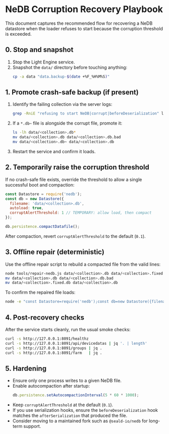# NeDB Corruption Recovery Playbook

This document captures the recommended flow for recovering a NeDB datastore when the loader refuses to start because the corruption threshold is exceeded.

## 0. Stop and snapshot

1. Stop the Light Engine service.
2. Snapshot the `data/` directory before touching anything:
   ```bash
   cp -a data "data.backup-$(date +%F_%H%M%S)"
   ```

## 1. Promote crash-safe backup (if present)

1. Identify the failing collection via the server logs:
   ```bash
   grep -RniE "refusing to start NeDB|corrupt|beforeDeserialization" logs/ || true
   ```
2. If a `*.db~` file is alongside the corrupt file, promote it:
   ```bash
   ls -lh data/<collection>.db*
   mv data/<collection>.db data/<collection>.db.bad
   mv data/<collection>.db~ data/<collection>.db
   ```
3. Restart the service and confirm it loads.

## 2. Temporarily raise the corruption threshold

If no crash-safe file exists, override the threshold to allow a single successful boot and compaction:

```js
const Datastore = require('nedb');
const db = new Datastore({
  filename: 'data/<collection>.db',
  autoload: true,
  corruptAlertThreshold: 1 // TEMPORARY: allow load, then compact
});

db.persistence.compactDatafile();
```

After compaction, revert `corruptAlertThreshold` to the default (`0.1`).

## 3. Offline repair (deterministic)

Use the offline repair script to rebuild a compacted file from the valid lines:

```bash
node tools/repair-nedb.js data/<collection>.db data/<collection>.fixed.db
mv data/<collection>.db data/<collection>.db.bad
mv data/<collection>.fixed.db data/<collection>.db
```

To confirm the repaired file loads:

```bash
node -e "const Datastore=require('nedb');const db=new Datastore({filename:'data/<collection>.db',autoload:true,onload:e=>{if(e){console.error(e)}else db.count({},(err,n)=>console.log('docs:',n))}})"
```

## 4. Post-recovery checks

After the service starts cleanly, run the usual smoke checks:

```bash
curl -s http://127.0.0.1:8091/healthz
curl -s http://127.0.0.1:8091/api/devicedatas | jq '. | length'
curl -s http://127.0.0.1:8091/groups | jq .
curl -s http://127.0.0.1:8091/farm   | jq .
```

## 5. Hardening

* Ensure only one process writes to a given NeDB file.
* Enable autocompaction after startup:
  ```js
  db.persistence.setAutocompactionInterval(5 * 60 * 1000);
  ```
* Keep `corruptAlertThreshold` at the default (`0.1`).
* If you use serialization hooks, ensure the `beforeDeserialization` hook matches the `afterSerialization` that produced the file.
* Consider moving to a maintained fork such as `@seald-io/nedb` for long-term support.
